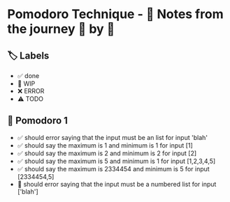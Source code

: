 # Pomodoro Technique - 📝 Notes from the journey 🍅 by 🍅


## 🏷️ Labels

- ✅ done
- 🚧 WIP
- ❌ ERROR
- ⚠ TODO

## 🍅 Pomodoro 1

- ✅ should error saying that the input must be an list for input 'blah'
- ✅ should say the maximum is 1 and minimum is 1 for input [1]
- ✅ should say the maximum is 2 and minimum is 2 for input [2]
- ✅ should say the maximum is 5 and minimum is 1 for input [1,2,3,4,5]
- ✅ should say the maximum is 2334454 and minimum is 5 for input [2334454,5]
- 🚧 should error saying that the input must be a numbered list for input ['blah']
